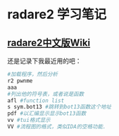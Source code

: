 # radare2 学习笔记

## [radare2中文版Wiki](http://fucklee.gitbook.io/radare2)

还是记录下我最近用的吧：
```bash
#加载程序，然后分析
r2 pwnme
aaa
#列出他的符号表，或者说是函数
afl #function list
s sym.bot13 #跳转到bot13函数这个地址
pdf #以汇编显示显示bot13函数
vv #tui格式显示
VV #流程图的格式，类似IDA的空格功能.
```